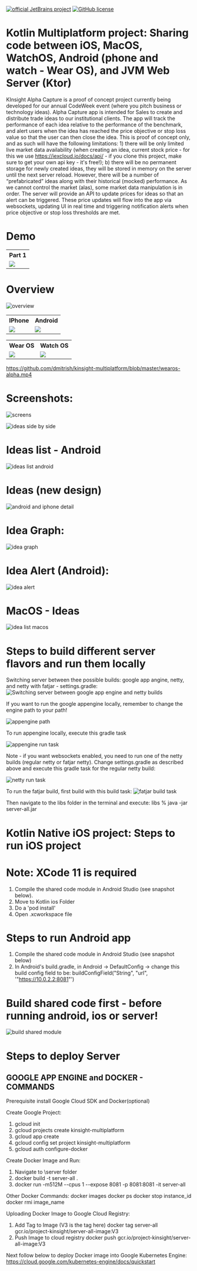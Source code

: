 [![official JetBrains project](https://jb.gg/badges/official.svg)](https://confluence.jetbrains.com/display/ALL/JetBrains+on+GitHub)
[![GitHub license](https://img.shields.io/badge/license-Apache%20License%202.0-blue.svg?style=flat)](https://www.apache.org/licenses/LICENSE-2.0)

# Kotlin Multiplatform project: Sharing code between iOS, MacOS, WatchOS, Android (phone and watch - Wear OS), and JVM Web Server (Ktor)

KInsight Alpha Capture is a proof of concept project currently being developed for our annual CodeWeek event (where you pitch business or technology ideas). 
Alpha Capture app is intended for Sales to create and distribute trade ideas to our institutional clients. The app will track the performance of each idea relative to the performance of the benchmark, and alert users when the idea has reached the price objective or stop loss value so that the user can then close the idea.
This is proof of concept only, and as such will have the following limitations: 1) there will be only limited live market data availability (when creating an idea, current stock price - for this we use https://iexcloud.io/docs/api/ - if you clone this project, make sure to get your own api key - it's free!); b) there will be no permanent storage for newly created ideas, they will be stored in memory on the server until the next server reload.
However, there will be a number of “prefabricated” ideas along with their historical (mocked) performance.
As we cannot control the market (alas), some market data manipulation is in order. The server will provide an API to update prices for ideas so that an alert can be triggered. These price updates will flow into the app via websockets, updating UI in real time and triggering notification alerts when price objective or stop loss thresholds are met.

# Demo
<table style="width:100%">
  <tr>
    <th>Part 1</th>
    
 
  </tr>
  <tr>
    <td><img src="https://github.com/dmitrish/kinsight-multiplatform/blob/master/demop1a.gif"/></td>
   

  </tr>
  
</table>


# Overview

![overview](https://github.com/dmitrish/kinsight-multiplatform/blob/master/overview.png)



<table style="width:100%">
  <tr>
    <th>IPhone</th>
    <th>Android</th> 
 
  </tr>
  <tr>
    <td><img src="https://github.com/dmitrish/kinsight-multiplatform/blob/master/iphoneplay.gif"/></td>
    <td><img src="https://github.com/dmitrish/kinsight-multiplatform/blob/master/androidplay.gif"/></td> 

  </tr>
  
</table>

<table style="width:100%">
  <tr>
    <th>Wear OS</th>
    <th>Watch OS</th> 
 
  </tr>
  <tr>
    <td>
 <img src="https://github.com/dmitrish/kinsight-multiplatform/blob/master/wearos.gif"/>
  </td>
    <td><img src="https://github.com/dmitrish/kinsight-multiplatform/blob/master/watch.gif"/></td> 

  </tr>
  
</table>

https://github.com/dmitrish/kinsight-multiplatform/blob/master/wearos-alpha.mp4

# Screenshots:



![screens](https://github.com/dmitrish/kinsight-multiplatform/blob/master/welcomesidebyside1.png)


![ideas side by side](https://github.com/dmitrish/kinsight-multiplatform/blob/master/ideastogethernewdesign.png)

# Ideas list - Android

![ideas list android](https://github.com/dmitrish/kinsight-multiplatform/blob/master/ideas-android.jpg)




# Ideas (new design)

![android and iphone detail](https://github.com/dmitrish/kinsight-multiplatform/blob/master/ideadetailsidebyside.png)

# Idea Graph:

![idea graph](https://github.com/dmitrish/kinsight-multiplatform/blob/master/idea-graph-iphone.png)

# Idea Alert (Android):

![idea alert](https://github.com/dmitrish/kinsight-multiplatform/blob/master/idea-created-alert-android.jpg)


# MacOS - Ideas

![idea list macos](https://github.com/dmitrish/kinsight-multiplatform/blob/master/macos-ideas.png)


# Steps to build different server flavors and run them locally

Switching server between thee possible builds: google app angine, netty, and netty with fatjar - settings.gradle:
![Switching server between google app engine and netty builds](https://github.com/dmitrish/kinsight-multiplatform/blob/master/settingsgradle.png)

If you want to run the google appengine locally, remember to change the engine path to your path!

![appengine path](https://github.com/dmitrish/kinsight-multiplatform/blob/master/googleappenginepath.png)

To run appengine locally, execute this gradle task

![appengine run task](https://github.com/dmitrish/kinsight-multiplatform/blob/master/googleappenginerun.png)


Note - if you want websockets enabled, you need to run one of the netty builds (regular netty or fatjar netty). Change settings.gradle as described above and execute this gradle task for the regular netty build:

![netty run task](https://github.com/dmitrish/kinsight-multiplatform/blob/master/nettyrun.png)


To run the fatjar build, first build with this build task:
![fatjar build task](https://github.com/dmitrish/kinsight-multiplatform/blob/master/fatjargradletask.png)



Then navigate to the libs folder in the terminal and execute: libs % java -jar server-all.jar


# Kotlin Native iOS project: Steps to run iOS project
# Note: XCode 11 is required
1. Compile the shared code module in Android Studio (see snapshot below).
2. Move to Kotlin ios Folder
3. Do a 'pod install'
4. Open .xcworkspace file

# Steps to run Android app
1. Compile the shared code module in Android Studio (see snapshot below)
2. In Android's build.gradle, in Android -> DefaultConfig -> change this build config field to be:
buildConfigField("String", "url", '"https://10.0.2.2:8081"')



# Build shared code first - before running android, ios or server!

![build shared module](https://github.com/dmitrish/kinsight-multiplatform/blob/master/buildsharedcode.png)

# Steps to deploy Server



GOOGLE APP ENGINE and DOCKER - COMMANDS
---------------------------------------

Prerequisite install Google Cloud SDK and Docker(optional)

Create Google Project:
1. gcloud init
2. gcloud projects create kinsight-multiplatform
3. gcloud app create
4. gcloud config set project kinsight-multiplatform
5. gcloud auth configure-docker

Create Docker Image and Run:

1. Navigate to \server folder
2. docker build -t server-all .
3. docker run -m512M --cpus 1 --expose 8081 -p 8081:8081 -it server-all

Other Docker Commands:
    docker images
    docker ps
    docker stop instance_id
    docker rmi image_name

Uploading Docker Image to Google Cloud Registry:

1. Add Tag to Image (V3 is the tag here)
    docker tag server-all gcr.io/project-kinsight/server-all-image:V3
2. Push Image to cloud registry
    docker push gcr.io/project-kinsight/server-all-image:V3

Next follow below to deploy Docker image into Google Kubernetes Engine:
https://cloud.google.com/kubernetes-engine/docs/quickstart
